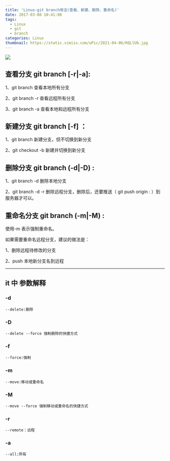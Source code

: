 ```yaml
---
title: 'Linux-git branch用法(查看、新建、删除、重命名)'
date: 2017-03-08 10:41:08
tags:
  - Linux
  - git
  - branch
categories: Linux
thumbnail: https://static.vimiix.com/uPic/2021-04-06/KQLlUb.jpg
---
```


![](https://static.vimiix.com/uPic/2021-04-06/KQLlUb.jpg)

<!--more-->

## 查看分支 git branch [-r|-a]:

1、git branch 查看本地所有分支

2、git branch -r 查看远程所有分支

3、git branch -a 查看本地和远程所有分支

## 新建分支 git branch [-f] <branchname>：

1、git branch <branchname> 新建分支，但不切换到新分支

2、git checkout -b <branchname> 新建并切换到新分支

## 删除分支 git branch (-d|-D) <branchname>:

1、git branch -d <branchname> 删除本地分支

2、git branch -d -r <branchname> 删除远程分支，删除后，还要推送（ git push origin :<branchname> ）到服务器才可以。

## 重命名分支 git branch (-m|-M) <oldbranch> <newbranch>:

使用-m 表示强制重命名。

如果需要重命名远程分支，建议的做法是：

1、删除远程待修改的分支

2、push 本地新分支名到远程

<hr>

## it 中 参数解释

### -d

    --delete:删除

### -D

    --delete --force 强制删除的快捷方式

### -f

    --force:强制

### -m

    --move:移动或重命名

### -M

    --move --force 强制移动或重命名的快捷方式

### -r

    --remote：远程

### -a

    --all:所有
